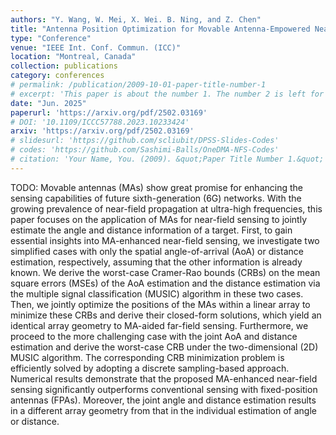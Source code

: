 ```yaml
---
authors: "Y. Wang, W. Mei, X. Wei. B. Ning, and Z. Chen"
title: "Antenna Position Optimization for Movable Antenna-Empowered Near-Field Sensing"
type: "Conference"
venue: "IEEE Int. Conf. Commun. (ICC)"
location: "Montreal, Canada"
collection: publications
category: conferences
# permalink: /publication/2009-10-01-paper-title-number-1
# excerpt: 'This paper is about the number 1. The number 2 is left for future work.'
date: "Jun. 2025"
paperurl: 'https://arxiv.org/pdf/2502.03169'
# DOI: '10.1109/ICCC57788.2023.10233424'
arxiv: 'https://arxiv.org/pdf/2502.03169'
# slidesurl: 'https://github.com/scliubit/DPSS-Slides-Codes'
# codes: 'https://github.com/Sashimi-Balls/OneDMA-NFS-Codes'
# citation: 'Your Name, You. (2009). &quot;Paper Title Number 1.&quot; <i>Journal 1</i>. 1(1).'
---
```


TODO: Movable antennas (MAs) show great promise for enhancing the sensing capabilities of future sixth-generation (6G) networks. With the growing prevalence of near-field propagation at ultra-high frequencies, this paper focuses on the application of MAs for near-field sensing to jointly estimate the angle and distance information of a target. First, to gain essential insights into MA-enhanced near-field sensing, we investigate two simplified cases with only the spatial angle-of-arrival (AoA) or distance estimation, respectively, assuming that the other information is already known. We derive the worst-case Cramer-Rao bounds (CRBs) on the mean square errors (MSEs) of the AoA estimation and the distance estimation via the multiple signal classification (MUSIC) algorithm in these two cases. Then, we jointly optimize the positions of the MAs within a linear array to minimize these CRBs and derive their closed-form solutions, which yield an identical array geometry to MA-aided far-field sensing. Furthermore, we proceed to the more challenging case with the joint AoA and distance estimation and derive the worst-case CRB under the two-dimensional (2D) MUSIC algorithm. The corresponding CRB minimization problem is efficiently solved by adopting a discrete sampling-based approach. Numerical results demonstrate that the proposed MA-enhanced near-field sensing significantly outperforms conventional sensing with fixed-position antennas (FPAs). Moreover, the joint angle and distance estimation results in a different array geometry from that in the individual estimation of angle or distance.
